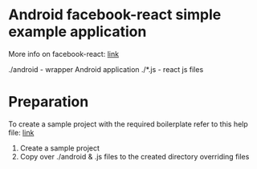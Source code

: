 
# Android facebook-react simple example application

More info on facebook-react: <a href="goo.gl/CLhm2m">link</a>

./android   -  wrapper Android application
./*.js - react js files

# Preparation 
To create a sample project with the required boilerplate refer to this help file: <a href="goo.gl/CyXp2G">link</a>

1. Create a sample project
2. Copy over ./android & .js files to the created directory overriding files


